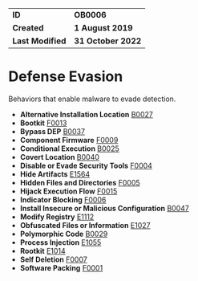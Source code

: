 <table>
<tr>
<td><b>ID</b></td>
<td><b>OB0006</b></td>
</tr>
<td><b>Created</b></td>
<td><b>1 August 2019</b></td>
</tr>
<tr>
<td><b>Last Modified</b></td>
<td><b>31 October 2022</b></td>
</tr>
</table>


# Defense Evasion #
Behaviors that enable malware to evade detection.

* **Alternative Installation Location** [B0027](../defense-evasion/alternative-installation-location.md)
* **Bootkit** [F0013](../defense-evasion/bootkit.md)
* **Bypass DEP** [B0037](../defense-evasion/bypass-data-execution-prevention.md)
* **Component Firmware** [F0009](../persistence/component-firmware.md)
* **Conditional Execution** [B0025](../execution/conditional-execution.md)
* **Covert Location** [B0040](../defense-evasion/covert-location.md)
* **Disable or Evade Security Tools** [F0004](../defense-evasion/disable-or-evade-security-tools.md)
* **Hide Artifacts** [E1564](../defense-evasion/hide-artifacts.md)
* **Hidden Files and Directories** [F0005](../defense-evasion/hidden-files-and-directories.md)
* **Hijack Execution Flow** [F0015](../defense-evasion/hijack-execution-flow.md)
* **Indicator Blocking** [F0006](../defense-evasion/indicator-blocking.md)
* **Install Insecure or Malicious Configuration** [B0047](../defense-evasion/install-insecure-or-malicious-configuration.md)
* **Modify Registry** [E1112](../defense-evasion/modify-registry.md)
* **Obfuscated Files or Information** [E1027](../defense-evasion/obfuscated-files-or-information.md)
* **Polymorphic Code** [B0029](../defense-evasion/polymorphic-code.md)
* **Process Injection** [E1055](../defense-evasion/process-injection.md)
* **Rootkit** [E1014](../defense-evasion/rootkit.md)
* **Self Deletion** [F0007](../defense-evasion/self-deletion.md)
* **Software Packing** [F0001](../anti-static-analysis/software-packing.md)
